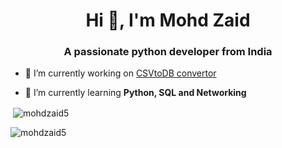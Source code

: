<h1 align="center">Hi 👋, I'm Mohd Zaid</h1>
<h3 align="center">A passionate python developer from India</h3>


- 🔭 I’m currently working on [CSVtoDB convertor](https://github.com/MohdZaid5/CSVtoDB)

- 🌱 I’m currently learning **Python, SQL and Networking**

<p>&nbsp;<img align="center" src="https://github-readme-stats.vercel.app/api?username=mohdzaid5&show_icons=true&locale=en" alt="mohdzaid5" /></p>

<p><img align="center" src="https://github-readme-streak-stats.herokuapp.com/?user=mohdzaid5&" alt="mohdzaid5" /></p>


